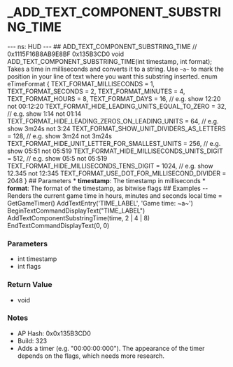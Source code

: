 # _ADD_TEXT_COMPONENT_SUBSTRING_TIME

--- ns: HUD --- ## ADD_TEXT_COMPONENT_SUBSTRING_TIME  // 0x1115F16B8AB9E8BF 0x135B3CD0 void ADD_TEXT_COMPONENT_SUBSTRING_TIME(int timestamp, int format);  Takes a time in milliseconds and converts it to a string. Use `~a~` to mark the position in your line of text where you want this substring inserted.  enum eTimeFormat { TEXT_FORMAT_MILLISECONDS = 1, TEXT_FORMAT_SECONDS = 2, TEXT_FORMAT_MINUTES = 4, TEXT_FORMAT_HOURS = 8, TEXT_FORMAT_DAYS = 16, // e.g. show 12:20 not 00:12:20 TEXT_FORMAT_HIDE_LEADING_UNITS_EQUAL_TO_ZERO = 32, // e.g. show 1:14 not 01:14 TEXT_FORMAT_HIDE_LEADING_ZEROS_ON_LEADING_UNITS = 64, // e.g. show 3m24s not 3:24 TEXT_FORMAT_SHOW_UNIT_DIVIDERS_AS_LETTERS = 128, // e.g. show 3m24 not 3m24s TEXT_FORMAT_HIDE_UNIT_LETTER_FOR_SMALLEST_UNITS = 256, // e.g. show 05:51 not 05:519 TEXT_FORMAT_HIDE_MILLISECONDS_UNITS_DIGIT = 512, // e.g. show 05:5 not 05:519 TEXT_FORMAT_HIDE_MILLISECONDS_TENS_DIGIT = 1024, // e.g. show 12.345 not 12:345 TEXT_FORMAT_USE_DOT_FOR_MILLISECOND_DIVIDER = 2048 }  ## Parameters * **timestamp**: The timestamp in milliseconds * **format**: The format of the timestamp, as bitwise flags  ## Examples  -- Renders the current game time in hours, minutes and seconds local time = GetGameTimer() AddTextEntry('TIME_LABEL', 'Game time: ~a~') BeginTextCommandDisplayText("TIME_LABEL") AddTextComponentSubstringTime(time, 2 | 4 | 8) EndTextCommandDisplayText(0, 0)

### Parameters
* int timestamp
* int flags

### Return Value
* void

### Notes
* AP Hash: 0x0x135B3CD0
* Build: 323
* Adds a timer (e.g. "00:00:00:000"). The appearance of the timer depends on the flags, which needs more research.

